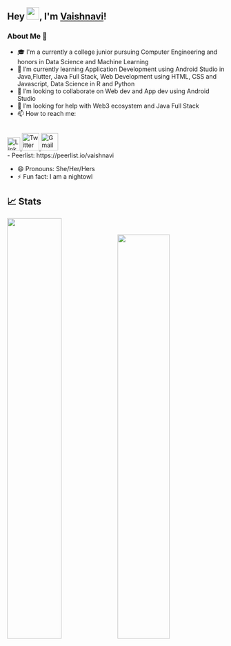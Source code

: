 
<!--
**vaishnavi-3969/vaishnavi-3969** is a ✨ _special_ ✨ repository because its `README.md` (this file) appears on your GitHub profile.

Here are some ideas to get you started:

- 🔭 I’m currently working on 
- 🌱 I’m currently learning Application Development using Android Studio in Java, Java Full Stack, Web Development using HTML, CSS and Javascript, Data Science in R and Python
- 👯 I’m looking to collaborate on ...
- 🤔 I’m looking for help with ...
- 💬 Ask me about ...
- 📫 How to reach me: ...
- 😄 Pronouns: ...
- ⚡ Fun fact: ...
-->

<!-- - 🔭 I’m currently working on  -->
<!-- ------------------------------------------------------------------------------------------------ -->
## Hey <img src="https://github.com/TheDudeThatCode/TheDudeThatCode/blob/master/Assets/Hi.gif" width="29">, I'm [Vaishnavi](https://vaishnavi-3969.github.io/portfolio)!

### About Me 🚀
- 🎓 I'm a currently a college junior pursuing Computer Engineering and honors in Data Science and Machine Learning  
- 🌱 I’m currently learning Application Development using Android Studio in Java,Flutter, Java Full Stack, Web Development using HTML, CSS and Javascript, Data Science in R and Python
- 👯 I’m looking to collaborate on Web dev and App dev using Android Studio
- 🤔 I’m looking for help with Web3 ecosystem and Java Full Stack
- 📫 How to reach me:


<br>
<a href="https://www.linkedin.com/in/vaishnavi-kale-111543204/">
  <img src="https://cdn.worldvectorlogo.com/logos/linkedin-icon-2.svg" title="Linkedin" alt="Linkedin Account" width="30"/>
</a>
<a href="https://twitter.com/vaishnavi_k3969">
  <img src="https://cdn.worldvectorlogo.com/logos/twitter-6.svg" title="Twitter" alt="Twitter Account" width="40"/>
</a>
<a href="mailto:vaishnavi.kale3011@gmail.com">
  <img src="https://cdn.worldvectorlogo.com/logos/gmail-icon-2.svg" title="Gmail" alt="Gmail Account" width="40"/>
</a>


<br/>
     -  Peerlist: https://peerlist.io/vaishnavi
     
- 😄 Pronouns: She/Her/Hers
- ⚡ Fun fact: I am a nightowl

## 📈 Stats
<p>
  <img width="50%" src="https://github-readme-stats.vercel.app/api?username=vaishnavi-3969&show_icons=true&theme=tokyonight" />
  <img width="49%" src="https://github-readme-stats.vercel.app/api/top-langs?username=vaishnavi-3969&show_icons=true&theme=tokyonight&locale=en&layout=compact" /></br>
</p>
 
